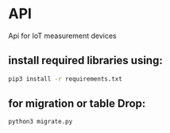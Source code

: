 # API
Api for IoT measurement devices
## install required libraries using:
```bash
pip3 install -r requirements.txt
```
## for migration or table Drop:
```bash
python3 migrate.py
```
